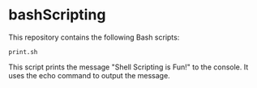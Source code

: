 # bashScripting

This repository contains the following Bash scripts:

`print.sh`

This script prints the message "Shell Scripting is Fun!" to the console. It uses the echo command to output the message.
